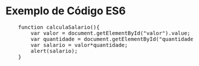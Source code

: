 <!DOCTYPE html>
<html>
<head>
    <meta charset="UTF-8" />    
</head>
<body>
    <h1>Exemplo de Código ES6</h1>
    <pre>
    function calculaSalario(){
        var valor = document.getElementById("valor").value;
        var quantidade = document.getElementById("quantidade").value;
        var salario = valor*quantidade;
        alert(salario);
    }
    </pre>
</body>
</html>
